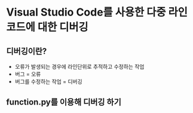 # Visual Studio Code를 사용한 다중 라인 코드에 대한 디버깅

## 디버깅이란?
- 오류가 발생되는 경우에 라인단위로 추적하고 수정하는 작업
- 버그 = 오류
- 버그를 수정하는 작업 = 디버깅

## function.py를 이용해 디버깅 하기